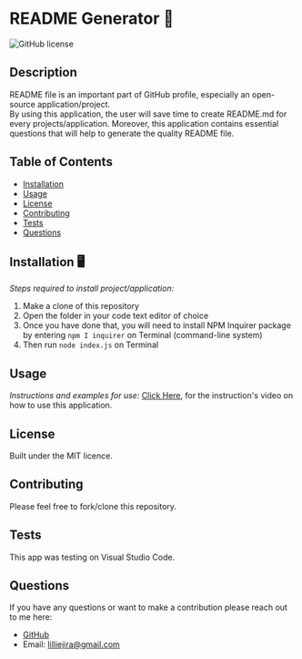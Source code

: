 # README Generator 💎
![GitHub license](https://img.shields.io/badge/license-MIT-yellow.svg) 

## Description
README file is an important part of GitHub profile, especially an open-source application/project.  
By using this application, the user will save time to create README.md for every projects/application. 
Moreover, this application contains essential questions that will help to generate the quality README file. 


## Table of Contents 
- [Installation](#installation)
- [Usage](#usage)
- [License](#license)
- [Contributing](#contributing)
- [Tests](#tests)
- [Questions](#questions)

## Installation 🖥️
*Steps required to install project/application:*
1.	Make a clone of this repository
2.	Open the folder in your code text editor of choice
3.	Once you have done that, you will need to install NPM Inquirer package by entering `npm I inquirer` on Terminal (command-line system)
4.	Then run `node index.js` on Terminal


## Usage
*Instructions and examples for use:* 
[Click Here](https://drive.google.com/file/d/1eBrC2QiBfn7CudCdlJKWX6eCksZb_XOq/view), for the instruction's video on how to use this application.

## License
Built under the MIT licence. 

## Contributing
Please feel free to fork/clone this repository.

## Tests
This app was testing on Visual Studio Code.

## Questions
If you have any questions or want to make a contribution please reach out to me here: 

* [GitHub](https://github.com/https://github.com/lilliemefie/)  
* Email: lilliejira@gmail.com